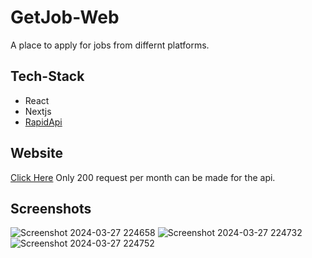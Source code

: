 # GetJob-Web
A place to apply for jobs from differnt platforms.

## Tech-Stack

* React
* Nextjs
* [RapidApi](https://rapidapi.com/letscrape-6bRBa3QguO5/api/jsearch)

## Website
[Click Here](https://get-jobs-eight.vercel.app/)
Only 200 request per month can be made for the api.

## Screenshots
![Screenshot 2024-03-27 224658](https://github.com/suprakash-144/GetJob-Web/assets/92419286/77055954-c872-4eb4-8e74-94694eaecd06)
![Screenshot 2024-03-27 224732](https://github.com/suprakash-144/GetJob-Web/assets/92419286/1dfa56a2-1cd7-438a-bed9-a753de2bbb2e)
![Screenshot 2024-03-27 224752](https://github.com/suprakash-144/GetJob-Web/assets/92419286/b8821629-f8b2-4fcc-bc73-bac4b94f8f28)
